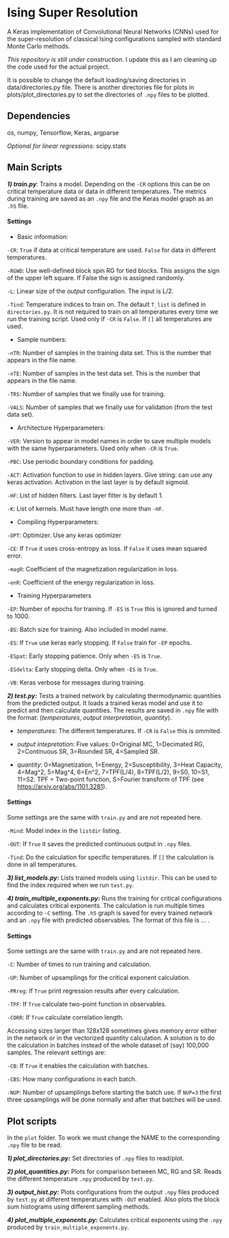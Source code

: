 # Ising Super Resolution
A Keras implementation of Convolutional Neural Networks (CNNs) used for the super-resolution of classical Ising configurations sampled with standard Monte Carlo methods.

*This repository is still under construction*. I update this as I am cleaning up the code used for the actual project.

It is possible to change the default loading/saving directories in data/directories.py file. There is another directories file for plots in plots/plot_directories.py to set the directories of `.npy` files to be plotted.

## Dependencies
os, numpy, Tensorflow, Keras, argparse

*Optional for linear regressions:* scipy.stats

## Main Scripts

***1) train.py***: Trains a model. Depending on the `-CR` options this can be on critical temperature data or data in different temperatures. The metrics during training are saved as an `.npy` file and the Keras model graph as an `.h5` file.

#### Settings

- Basic information:

`-CR`: `True` if data at critical temperature are used. `False` for data in different temperatures.

`-RGWD`: Use well-defined block spin RG for tied blocks. This assigns the sign of the upper left square. If False the sign is assigned randomly.

`-L`: Linear size of the *output* configuration. The input is L/2.

`-Tind`: Temperature indices to train on. The default `T_list` is defined in `directories.py`. It is not required to train on all temperatures every time we run the training script. Used only if `-CR` is `False`. If `[]` all temperatures are used.

- Sample numbers:

`-nTR`: Number of samples in the training data set. This is the number that appears in the file name.

`-nTE`: Number of samples in the test data set. This is the number that appears in the file name.

`-TRS`: Number of samples that we finally use for training.

`-VALS`: Number of samples that we finally use for validation (from the test data set).

- Architecture Hyperparameters:

`-VER`: Version to appear in model names in order to save multiple models with the same hyperparameters. Used only when `-CR` is `True`.

`-PBC`: Use periodic boundary conditions for padding.

`-ACT`: Activation function to use in hidden layers. Give string: can use any keras activation. Activation in the last layer is by default sigmoid.

`-HF`: List of hidden filters. Last layer filter is by default 1.

`-K`: List of kernels. Must have length one more than `-HF`.

- Compiling Hyperparameters:

`-OPT`: Optimizer. Use any keras optimizer

`-CE`: If `True` it uses cross-entropy as loss. If `False` it uses mean squared error.

`-magR`:  Coefficient of the magnetization regularization in loss.

`-enR`: Coefficient of the energy regularization in loss.

- Training Hyperparameters

`-EP`: Number of epochs for training. If `-ES` is `True` this is ignored and turned to 1000.

`-BS`: Batch size for training. Also included in model name.

`-ES`: If `True` use keras early stopping. If `False` train for `-EP` epochs.

`-ESpat`: Early stopping patience. Only when `-ES` is `True`.

`-ESdelta`: Early stopping delta. Only when `-ES` is `True`.

`-VB`: Keras verbose for messages during training.

***2) test.py:*** Tests a trained network by calculating thermodynamic quantities from the predicted output. It loads a trained keras model and use it to predict and then calculate quantities. The results are saved in `.npy` file with the format: (*temperatures*, *output interpretation*, *quantity*).

- *temperatures*: The different temperatures. If `-CR` is `False` this is ommited.

- *output intepretation*: Five values: 0=Original MC, 1=Decimated RG, 2=Continuous SR, 3=Rounded SR, 4=Sampled SR.

- *quantity*: 0=Magnetization, 1=Energy, 2=Susceptibility, 3=Heat Capacity, 4=Mag^2, 5=Mag^4, 6=En^2, 7=TPF(L/4), 8=TPF(L/2), 9=S0, 10=S1, 11=S2. TPF = Two-point function, S=Fourier transform of TPF (see https://arxiv.org/abs/1101.3281).

#### Settings
Some settings are the same with `train.py` and are not repeated here.

`-Mind`: Model index in the `listdir` listing.

`-OUT`: If `True` it saves the predicted continuous output in `.npy` files.

`-Tind`: Do the calculation for specific temperatures. If `[]` the calculation is done in all temperatures.

***3) list_models.py:*** Lists trained models using `listdir`. This can be used to find the index required when we run `test.py`.

***4) train_multiple_exponents.py:*** Runs the training for critical configurations and calculates critical exponents. The calculation is run multiple times according to `-C` setting. The `.h5` graph is saved for every trained network and an `.npy` file with predicted observables. The format of this file is ... .

#### Settings
Some settings are the same with `train.py` and are not repeated here.

`-C`: Number of times to run training and calculation.

`-UP`: Number of upsamplings for the critical exponent calculation.

`-PRreg`: If `True` print regression results after every calculation.

`-TPF`: If `True` calculate two-point function in observables.

`-CORR`: If `True` calculate correlation length.

Accessing sizes larger than 128x128 sometimes gives memory error either in the network or in the vectorized quantity calculation. A solution is to do the calculation in batches instead of the whole dataset of (say) 100,000 samples. The relevant settings are:

`-CB`: If `True` it enables the calculation with batches.

`-CBS`: How many configurations in each batch.

`-NUP`: Number of upsamplings before starting the batch use. If `NUP=3` the first three upsamplings will be done normally and after that batches will be used.

## Plot scripts
In the `plot` folder. To work we must change the NAME to the corresponding `.npy` file to be read.

***1) plot_directories.py:*** Set directories of `.npy` files to read/plot.

***2) plot_quantities.py:*** Plots for comparison between MC, RG and SR. Reads the different temperature `.npy` produced by `test.py`.

***3) output_hist.py:*** Plots configurations from the output `.npy` files produced by `test.py` at different temperatures with `-OUT` enabled. Also plots the block sum histograms using different sampling methods.

***4) plot_multiple_exponents.py:*** Calculates critical exponents using the `.npy` produced by `train_multiple_exponents.py`.
